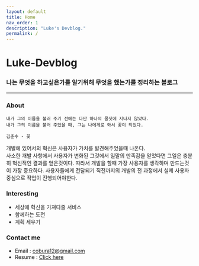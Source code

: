 ```yaml
---
layout: default
title: Home
nav_order: 1
description: "Luke's Devblog."
permalink: /
---
```


<h1> Luke-Devblog</h1>
<h3>나는 무엇을 하고싶은가를 알기위해 무엇을 했는가를 정리하는 블로그</h3>

---

### About
~~~
내가 그의 이름을 불러 주기 전에는 다만 하나의 몸짓에 지나지 않았다.  
내가 그의 이름을 불러 주었을 때, 그는 나에게로 와서 꽃이 되었다.  

김춘수 - 꽃
~~~
개발에 있어서의 혁신은 사용자가 가치를 발견해주었을때 나온다.  
사소한 개발 사항에서 사용자가 변화된 그것에서 일말의 만족감을 얻었다면 그일은 충분히 혁신적인 결과를 얻은것이다. 따라서 개발을 할때 가장 사용자를 생각하며 만드는것이 가장 중요하다. 사용자들에게 전달되기 직전까지의 개발의 전 과정에서 실제 사용자 중심으로 작업이 진행되어야한다. 


### Interesting

- 세상에 혁신을 가져다줄 서비스
- 함께하는 도전
- 계획 세우기


### Contact me

- Email : cobura12@gmail.com
- Resume : <a href="/resume">Click here</a>
